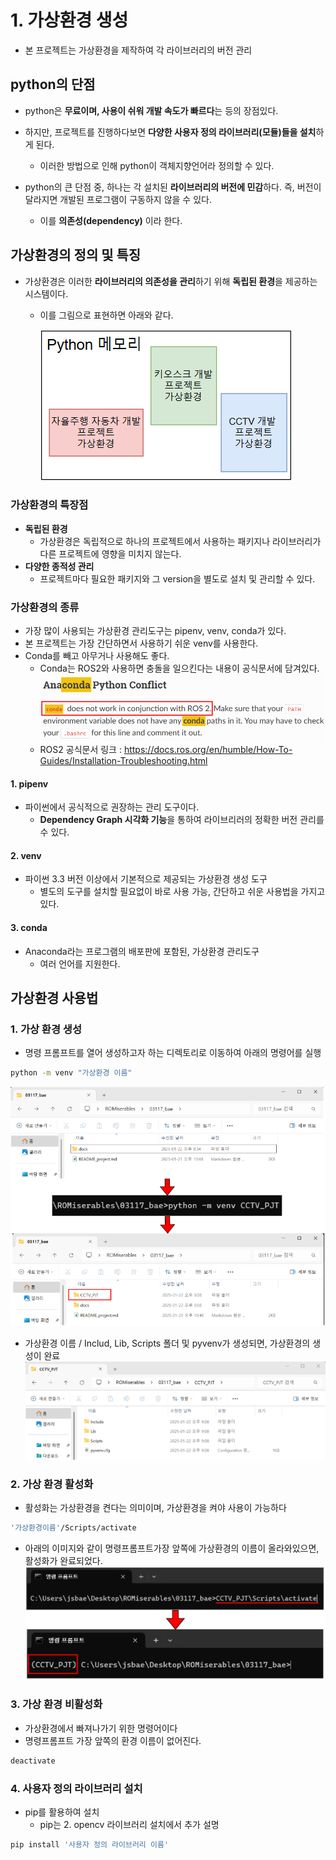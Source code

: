 # 1. 가상환경 생성
- 본 프로젝트는 가상환경을 제작하여 각 라이브러리의 버전 관리


## python의 단점
- python은 **무료이며, 사용이 쉬워 개발 속도가 빠르다**는 등의 장점있다.

- 하지만, 프로젝트를 진행하다보면 **다양한 사용자 정의 라이브러리(모듈)들을 설치**하게 된다.
    - 이러한 방법으로 인해 python이 객체지향언어라 정의할 수 있다.
- python의 큰 단점 중, 하나는 각 설치된 **라이브러리의 버전에 민감**하다. 즉, 버전이 달라지면 개발된 프로그램이 구동하지 않을 수 있다.
    - 이를 **의존성(dependency)** 이라 한다.


## 가상환경의 정의 및 특징
- 가상환경은 이러한 **라이브러리의 의존성을 관리**하기 위해 **독립된 환경**을 제공하는 시스템이다.

    - 이를 그림으로 표현하면 아래와 같다.

      ![alt text](./img/image-1.png)

### 가상환경의 특장점
-  **독립된 환경**
    - 가상환경은 독립적으로 하나의 프로젝트에서 사용하는 패키지나 라이브러리가 다른 프로젝트에 영향을 미치지 않는다.
-  **다양한 종적성 관리**
    - 프로젝트마다 필요한 패키지와 그 version을 별도로 설치 및 관리할 수 있다.

### 가상환경의 종류
- 가장 많이 사용되는 가상환경 관리도구는 pipenv, venv, conda가 있다.
- 본 프로젝트는 가장 간단하면서 사용하기 쉬운 venv를 사용한다.
- Conda를 빼고 아무거나 사용해도 좋다.
    - Conda는 ROS2와 사용하면 충돌을 일으킨다는 내용이 공식문서에 담겨있다.
    ![alt text](./img/image-2.png)
    - ROS2 공식문서 링크 : https://docs.ros.org/en/humble/How-To-Guides/Installation-Troubleshooting.html 
#### 1. pipenv
- 파이썬에서 공식적으로 권장하는 관리 도구이다.
    - **Dependency Graph 시각화 기능**을 통하여 라이브리러의 정확한 버전 관리를 수 있다.
#### 2. venv
- 파이썬 3.3 버전 이상에서 기본적으로 제공되는 가상환경 생성 도구
    - 별도의 도구를 설치할 필요없이 바로 사용 가능, 간단하고 쉬운 사용법을 가지고 있다.
#### 3. conda
- Anaconda라는 프로그램의 배포판에 포함된, 가상환경 관리도구
    - 여러 언어를 지원한다.


## 가상환경 사용법
### 1. 가상 환경 생성
- 명령 프롬프트를 열어 생성하고자 하는 디렉토리로 이동하여 아래의 명령어를 실행
```bash
python -m venv "가상환경 이름"
```
![alt text](./img/image-3.png)

- 가상환경 이름 / Includ, Lib, Scripts 폴더 및 pyvenv가 생성되면, 가상환경의 생성이 완료
![alt text](./img/image-4.png)

### 2. 가상 환경 활성화
- 활성화는 가상환경을 켠다는 의미이며, 가상환경을 켜야 사용이 가능하다
```bash
'가상환경이름'/Scripts/activate
```
- 아래의 이미지와 같이 명령프롬프트가장 앞쪽에 가상환경의 이름이 올라와있으면, 활성화가 완료되었다.
![alt text](./img/image-5.png)

### 3. 가상 환경 비활성화
- 가상환경에서 빠져나가기 위한 명령어이다
- 명령프롬프트 가장 앞쪽의 환경 이름이 없어진다.
```bash
deactivate
```

### 4. 사용자 정의 라이브러리 설치
- pip를 활용하여 설치
    - pip는 2. opencv 라이브러리 설치에서 추가 설명
```bash
pip install '사용자 정의 라이브러리 이름'
```